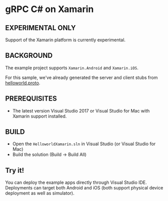 gRPC C# on Xamarin
========================

EXPERIMENTAL ONLY
-------------
Support of the Xamarin platform is currently experimental.

BACKGROUND
-------------
The example project supports `Xamarin.Android` and `Xamarin.iOS`.

For this sample, we've already generated the server and client stubs from [helloworld.proto][].

PREREQUISITES
-------------

- The latest version Visual Studio 2017 or Visual Studio for Mac with Xamarin support installed.

BUILD
-------

- Open the `HelloworldXamarin.sln` in Visual Studio (or Visual Studio for Mac)
- Build the solution (Build -> Build All)

Try it!
-------

You can deploy the example apps directly through Visual Studio IDE.
Deployments can target both Android and iOS (both support physical device
deployment as well as simulator).

[helloworld.proto]:../../protos/helloworld.proto
